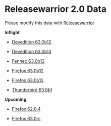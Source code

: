 

Releasewarrior 2.0 Data
=======================

Please modify this data with [Releasewarrior](https://github.com/mozilla-releng/releasewarrior-2.0)

**Inflight**

* [Devedition 63.0b12](/inflight/devedition/devedition-devedition-63.0b12.md)

* [Devedition 63.0b13](/inflight/devedition/devedition-devedition-63.0b13.md)

* [Fennec 63.0b13](/inflight/fennec/fennec-beta-63.0b13.md)

* [Firefox 63.0b12](/inflight/firefox/firefox-beta-63.0b12.md)

* [Firefox 63.0b13](/inflight/firefox/firefox-beta-63.0b13.md)

* [Thunderbird 63.0b1](/inflight/thunderbird/thunderbird-beta-63.0b1.md)

**Upcoming**

* [Firefox 62.0.4](/upcoming/firefox/firefox-release-62.0.4.md)

* [Firefox 63.0rc](/upcoming/firefox/firefox-release-rc-63.0rc.md)

